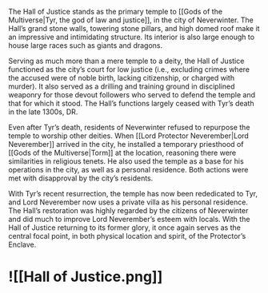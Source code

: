 The Hall of Justice stands as the primary temple to [[Gods of the Multiverse|Tyr, the god of law and justice]], in the city of Neverwinter. The Hall’s grand stone walls, towering stone pillars, and high domed roof make it an impressive and intimidating structure. Its interior is also large enough to house large races such as giants and dragons. 

Serving as much more than a mere temple to a deity, the Hall of Justice functioned as the city’s court for low justice (i.e., excluding crimes where the accused were of noble birth, lacking citizenship, or charged with murder). It also served as a drilling and training ground in disciplined weaponry for those devout followers who served to defend the temple and that for which it stood. The Hall’s functions largely ceased with Tyr’s death in the late 1300s, DR. 

Even after Tyr’s death, residents of Neverwinter refused to repurpose the temple to worship other deities. When [[Lord Protector Neverember|Lord Neverember]] arrived in the city, he installed a temporary priesthood of [[Gods of the Multiverse|Torm]] at the location, reasoning there were similarities in religious tenets. He also used the temple as a base for his operations in the city, as well as a personal residence. Both actions were met with disapproval by the city’s residents. 

With Tyr’s recent resurrection, the temple has now been rededicated to Tyr, and Lord Neverember now uses a private villa as his personal residence. The Hall’s restoration was highly regarded by the citizens of Neverwinter and did much to improve Lord Neverember’s esteem with locals. With the Hall of Justice returning to its former glory, it once again serves as the central focal point, in both physical location and spirit, of the Protector’s Enclave.
# ![[Hall of Justice.png]]